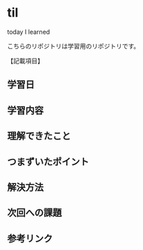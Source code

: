 # til
today I learned

こちらのリポジトリは学習用のリポジトリです。

【記載項目】
## 学習日
## 学習内容
## 理解できたこと
## つまずいたポイント
## 解決方法
## 次回への課題
## 参考リンク